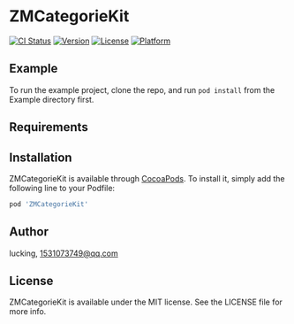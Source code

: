 # ZMCategorieKit

[![CI Status](https://img.shields.io/travis/lucking/ZMCategorieKit.svg?style=flat)](https://travis-ci.org/lucking/ZMCategorieKit)
[![Version](https://img.shields.io/cocoapods/v/ZMCategorieKit.svg?style=flat)](https://cocoapods.org/pods/ZMCategorieKit)
[![License](https://img.shields.io/cocoapods/l/ZMCategorieKit.svg?style=flat)](https://cocoapods.org/pods/ZMCategorieKit)
[![Platform](https://img.shields.io/cocoapods/p/ZMCategorieKit.svg?style=flat)](https://cocoapods.org/pods/ZMCategorieKit)

## Example

To run the example project, clone the repo, and run `pod install` from the Example directory first.

## Requirements

## Installation

ZMCategorieKit is available through [CocoaPods](https://cocoapods.org). To install
it, simply add the following line to your Podfile:

```ruby
pod 'ZMCategorieKit'
```

## Author

lucking, 1531073749@qq.com

## License

ZMCategorieKit is available under the MIT license. See the LICENSE file for more info.
